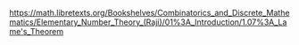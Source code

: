 https://math.libretexts.org/Bookshelves/Combinatorics_and_Discrete_Mathematics/Elementary_Number_Theory_(Raji)/01%3A_Introduction/1.07%3A_Lame's_Theorem

